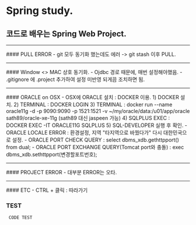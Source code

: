 # Spring study.
## 코드로 배우는 Spring Web Project.
<HR>
#### PULL ERROR
 - git 모두 동기화 했는데도 에러 -> git stash 이후 PULL.
<HR> 
#### Window <> MAC 상호 동기화.
 - Ojdbc 경로 때문에, 매번 설정해야했음.
 - .gitignore 에 .project 추가하여 설정 미반영 되게끔 조치하면 됨.
<HR>
#### ORACLE on OSX
 - OSX에 ORACLE 설치 : DOCKER 이용.
  1) DOCKER 설치.
  2) TERMINAL : DOCKER LOGIN
  3) TERMINAL : docker run --name oracle11g -d -p 9090:9090 -p 1521:1521 -v ~/my/oracle/data:/u01/app/oracle sath89/oracle-xe-11g
     (sath89 대신 jaspeen 가능)
  4) SQLPLUS EXEC : DOCKER EXEC -IT ORACLE11G SQLPLUS
  5) SQL-DEVELOPER 실행 후 확인.
 - ORACLE LOCALE ERROR : 환경설정, 지역 "타지역으로 바꿨다가" 다시 대한민국으로 설정.
 - ORACLE PORT CHECK QUERY : select dbms_xdb.gethttpport() from dual;
 - ORACLE PORT EXCHANGE QUERY(Tomcat port와 충돌) : exec dbms_xdb.sethttpport(변경할포트번호);
<HR>
#### PROJECT ERROR
 - 대부분 ERROR는 오타.
 <HR>
#### ETC
 - CTRL + 클릭 : 따라가기
   
### TEST
<PRE><CODE> CODE TEST </CODE><PRE>
